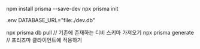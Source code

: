 npm install prisma --save-dev
npx prisma init

.env DATABASE_URL="file:./dev.db"

npx prisma db pull // 기존에 존재하는 디비 스키마 가져오기
npx prisma generate // 프리즈마 클라이언트에 적용하기
